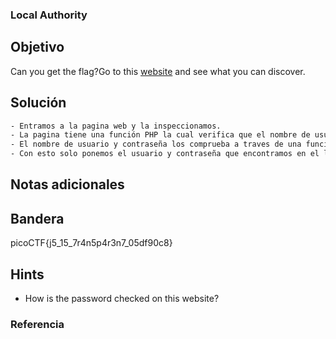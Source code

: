 ### Local Authority
## Objetivo

Can you get the flag?Go to this [website](http://saturn.picoctf.net:50920/) and see what you can discover.
## Solución
```bash
- Entramos a la pagina web y la inspeccionamos.
- La pagina tiene una función PHP la cual verifica que el nombre de usuario y la contraseña solo puedan contener letras y números, además de comprobar el nombre de usuario y contraseña.
- El nombre de usuario y contraseña los comprueba a traves de una función JS en la cual se muestra el usuario y contraseña correctos.
- Con esto solo ponemos el usuario y contraseña que encontramos en el login y obtenemos la bandera.
```
## Notas adicionales

## Bandera

picoCTF{j5_15_7r4n5p4r3n7_05df90c8}
## Hints

- How is the password checked on this website?
### Referencia